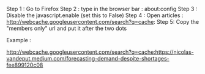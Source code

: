 
Step 1 : Go to Firefox
Step 2 : type in the browser bar : about:config
Step 3 : Disable the javascript.enable (set this to False)
Step 4 : Open articles : http://webcache.googleusercontent.com/search?q=cache:
Step 5:  Copy the "members only" url and put it after the two dots

Example : 

http://webcache.googleusercontent.com/search?q=cache:https://nicolas-vandeput.medium.com/forecasting-demand-despite-shortages-fee899120c08